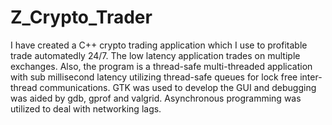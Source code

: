 # Z_Crypto_Trader

I have created a C++ crypto trading application which I use to profitable trade
automatedly 24/7.  The low latency application trades on multiple exchanges.  Also, the program is a 
thread-safe multi-threaded application with sub millisecond latency utilizing thread-safe queues for lock free 
inter-thread communications.  GTK was used to develop the GUI and debugging was aided by
gdb, gprof and valgrid.  Asynchronous programming was utilized to deal with networking lags.
